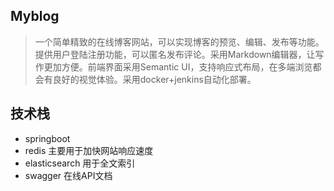 ## Myblog

> 一个简单精致的在线博客网站，可以实现博客的预览、编辑、发布等功能。提供用户登陆注册功能，可以匿名发布评论。采用Markdown编辑器，让写作更加方便。前端界面采用Semantic UI，支持响应式布局，在多端浏览都会有良好的视觉体验。采用docker+jenkins自动化部署。

## 技术栈

* springboot 
* redis 主要用于加快网站响应速度
* elasticsearch 用于全文索引
* swagger 在线API文档






